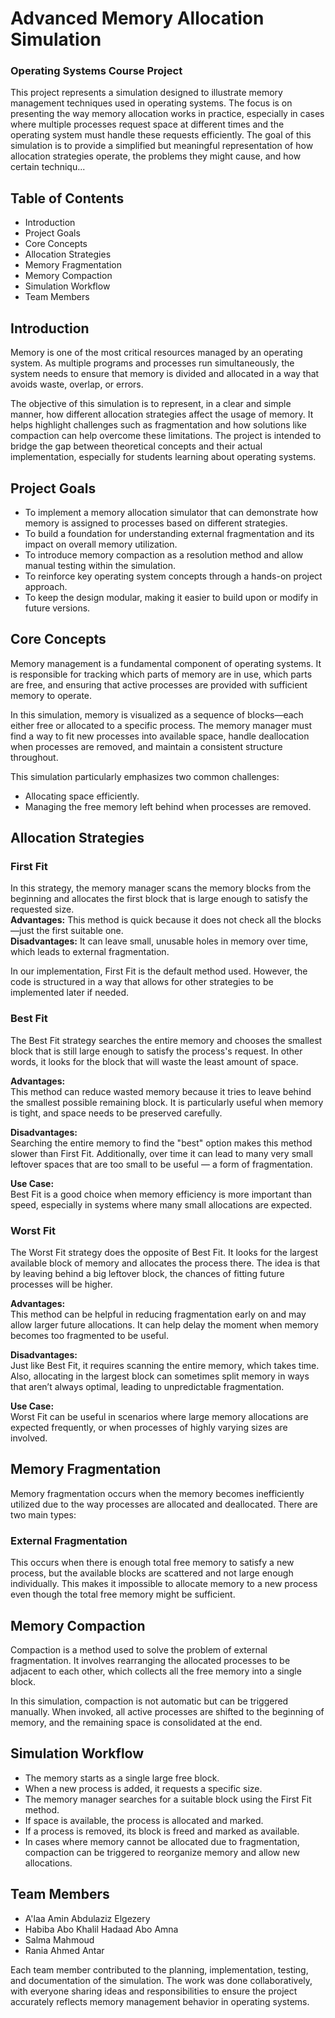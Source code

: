 # Advanced Memory Allocation Simulation  
### Operating Systems Course Project

This project represents a simulation designed to illustrate memory management techniques used in operating systems. The focus is on presenting the way memory allocation works in practice, especially in cases where multiple processes request space at different times and the operating system must handle these requests efficiently. The goal of this simulation is to provide a simplified but meaningful representation of how allocation strategies operate, the problems they might cause, and how certain techniqu...

## Table of Contents

- Introduction  
- Project Goals  
- Core Concepts  
- Allocation Strategies  
- Memory Fragmentation  
- Memory Compaction  
- Simulation Workflow  
- Team Members  

## Introduction

Memory is one of the most critical resources managed by an operating system. As multiple programs and processes run simultaneously, the system needs to ensure that memory is divided and allocated in a way that avoids waste, overlap, or errors. 

The objective of this simulation is to represent, in a clear and simple manner, how different allocation strategies affect the usage of memory. It helps highlight challenges such as fragmentation and how solutions like compaction can help overcome these limitations. The project is intended to bridge the gap between theoretical concepts and their actual implementation, especially for students learning about operating systems.

## Project Goals

- To implement a memory allocation simulator that can demonstrate how memory is assigned to processes based on different strategies.  
- To build a foundation for understanding external fragmentation and its impact on overall memory utilization.  
- To introduce memory compaction as a resolution method and allow manual testing within the simulation.  
- To reinforce key operating system concepts through a hands-on project approach.  
- To keep the design modular, making it easier to build upon or modify in future versions.

## Core Concepts

Memory management is a fundamental component of operating systems. It is responsible for tracking which parts of memory are in use, which parts are free, and ensuring that active processes are provided with sufficient memory to operate.

In this simulation, memory is visualized as a sequence of blocks—each either free or allocated to a specific process. The memory manager must find a way to fit new processes into available space, handle deallocation when processes are removed, and maintain a consistent structure throughout.

This simulation particularly emphasizes two common challenges:

- Allocating space efficiently.
- Managing the free memory left behind when processes are removed.

## Allocation Strategies

### First Fit

In this strategy, the memory manager scans the memory blocks from the beginning and allocates the first block that is large enough to satisfy the requested size.  
**Advantages:** This method is quick because it does not check all the blocks—just the first suitable one.  
**Disadvantages:** It can leave small, unusable holes in memory over time, which leads to external fragmentation.  

In our implementation, First Fit is the default method used. However, the code is structured in a way that allows for other strategies to be implemented later if needed.

### Best Fit

The Best Fit strategy searches the entire memory and chooses the smallest block that is still large enough to satisfy the process's request. In other words, it looks for the block that will waste the least amount of space.

**Advantages:**  
This method can reduce wasted memory because it tries to leave behind the smallest possible remaining block. It is particularly useful when memory is tight, and space needs to be preserved carefully.

**Disadvantages:**  
Searching the entire memory to find the "best" option makes this method slower than First Fit. Additionally, over time it can lead to many very small leftover spaces that are too small to be useful — a form of fragmentation.

**Use Case:**  
Best Fit is a good choice when memory efficiency is more important than speed, especially in systems where many small allocations are expected.

### Worst Fit

The Worst Fit strategy does the opposite of Best Fit. It looks for the largest available block of memory and allocates the process there. The idea is that by leaving behind a big leftover block, the chances of fitting future processes will be higher.

**Advantages:**  
This method can be helpful in reducing fragmentation early on and may allow larger future allocations. It can help delay the moment when memory becomes too fragmented to be useful.

**Disadvantages:**  
Just like Best Fit, it requires scanning the entire memory, which takes time. Also, allocating in the largest block can sometimes split memory in ways that aren’t always optimal, leading to unpredictable fragmentation.

**Use Case:**  
Worst Fit can be useful in scenarios where large memory allocations are expected frequently, or when processes of highly varying sizes are involved.

## Memory Fragmentation

Memory fragmentation occurs when the memory becomes inefficiently utilized due to the way processes are allocated and deallocated. There are two main types:

### External Fragmentation

This occurs when there is enough total free memory to satisfy a new process, but the available blocks are scattered and not large enough individually. This makes it impossible to allocate memory to a new process even though the total free memory might be sufficient.

## Memory Compaction

Compaction is a method used to solve the problem of external fragmentation. It involves rearranging the allocated processes to be adjacent to each other, which collects all the free memory into a single block. 

In this simulation, compaction is not automatic but can be triggered manually. When invoked, all active processes are shifted to the beginning of memory, and the remaining space is consolidated at the end.

## Simulation Workflow

- The memory starts as a single large free block.
- When a new process is added, it requests a specific size.
- The memory manager searches for a suitable block using the First Fit method.
- If space is available, the process is allocated and marked.
- If a process is removed, its block is freed and marked as available.
- In cases where memory cannot be allocated due to fragmentation, compaction can be triggered to reorganize memory and allow new allocations.

## Team Members

- A'laa Amin Abdulaziz Elgezery
- Habiba Abo Khalil Hadaad Abo Amna
- Salma Mahmoud 
- Rania Ahmed Antar

Each team member contributed to the planning, implementation, testing, and documentation of the simulation. The work was done collaboratively, with everyone sharing ideas and responsibilities to ensure the project accurately reflects memory management behavior in operating systems.
